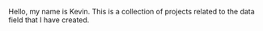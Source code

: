 Hello, my name is Kevin. This is a collection of projects related to the data field that I have created. 
